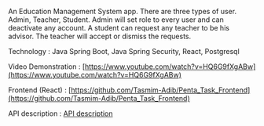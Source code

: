 An Education Management System app. There are three types of user. Admin, Teacher, Student. Admin will set role to every user and can deactivate any account. A student
can request any teacher to be his advisor. The teacher will accept or dismiss the requests.

Technology : Java Spring Boot, Java Spring Security, React, Postgresql

Video Demonstration : [https://www.youtube.com/watch?v=HQ6G9fXgABw](https://www.youtube.com/watch?v=HQ6G9fXgABw)

Frontend (React) : [https://github.com/Tasmim-Adib/Penta_Task_Frontend](https://github.com/Tasmim-Adib/Penta_Task_Frontend)

API description : [API description](https://docs.google.com/document/d/1N04YJxrnZvyrBrkRtfoEGmF1gRmOcZpYadFnpaH1XO8/edit)

